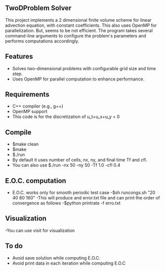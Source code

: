 ## TwoDProblem Solver
This project implements a 2 dimensional finite volume scheme for linear advection equation, with constant coefficients. This also uses OpenMP for parallelization. But, seems to be not efficient. The program takes several command-line arguments to configure the problem's parameters and performs computations accordingly.
## Features
- Solves two-dimensional problems with configurable grid size and time step.
- Uses OpenMP for parallel computation to enhance performance.
## Requirements
- C++ compiler (e.g., g++)
- OpenMP support
- This code is for the discretization of u_t+u_x+u_y = 0
## Compile 
- $make clean
- $make 
- $./run
- By default it uses number of cells, nx, ny, and final time Tf and cfl.
- You can also use $./run -nx 50 -ny 50 -Tf 1.0 -cfl 0.4

## E.O.C. computation 
- E.O.C. works only for smooth periodic test case
-$sh runcongs.sh "20 40 80 160"
-This will produce and error.txt file and can print the order of convergence as follows
-$python printrate -f erro.txt
## Visualization
-You can use visit for visualization
## To do
- Avoid save solution while computing E.O.C.
- Avoid print data in each iteration while computing E.O.C

